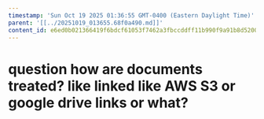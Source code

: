 ```yaml
---
timestamp: 'Sun Oct 19 2025 01:36:55 GMT-0400 (Eastern Daylight Time)'
parent: '[[../20251019_013655.68f0a490.md]]'
content_id: e6ed0b021366419f6bdcf61053f7462a3fbccddff11b990f9a91b8d52003e359
---
```


# question how are documents treated? like linked like AWS S3 or google drive links or what?

